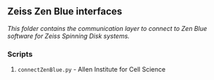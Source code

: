 ## Zeiss Zen Blue interfaces

_This folder contains the communication layer to connect to Zen Blue software for Zeiss Spinning Disk systems._

### Scripts
1. `connectZenBlue.py` - Allen Institute for Cell Science
